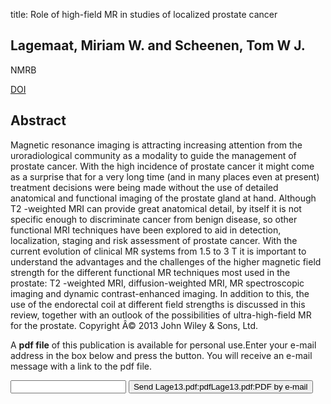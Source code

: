 title: Role of high-field MR in studies of localized prostate cancer

## Lagemaat, Miriam W. and Scheenen, Tom W J.
NMRB

<a href="https://doi.org/10.1002/nbm.2967">DOI</a>

## Abstract
Magnetic resonance imaging is attracting increasing attention from the uroradiological community as a modality to guide the management of prostate cancer. With the high incidence of prostate cancer it might come as a surprise that for a very long time (and in many places even at present) treatment decisions were being made without the use of detailed anatomical and functional imaging of the prostate gland at hand. Although T2 -weighted MRI can provide great anatomical detail, by itself it is not specific enough to discriminate cancer from benign disease, so other functional MRI techniques have been explored to aid in detection, localization, staging and risk assessment of prostate cancer. With the current evolution of clinical MR systems from 1.5 to 3 T it is important to understand the advantages and the challenges of the higher magnetic field strength for the different functional MR techniques most used in the prostate: T2 -weighted MRI, diffusion-weighted MRI, MR spectroscopic imaging and dynamic contrast-enhanced imaging. In addition to this, the use of the endorectal coil at different field strengths is discussed in this review, together with an outlook of the possibilities of ultra-high-field MR for the prostate. Copyright Â© 2013 John Wiley & Sons, Ltd.

A <b>pdf file</b> of this publication is available for personal use.Enter your e-mail address in the box below and press the button. You will receive an e-mail message with a link to the pdf file.
<form action="sender.php">  <input type="text" name="email">  <input type="submit" value="Send Lage13.pdf:pdfLage13.pdf:PDF by e-mail"></form>